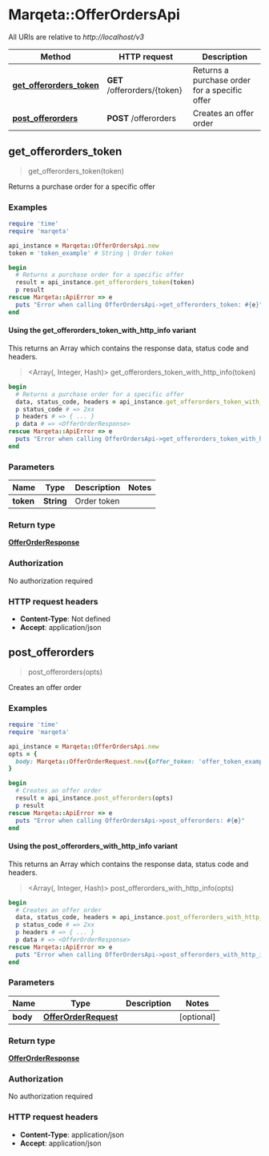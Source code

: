 # Marqeta::OfferOrdersApi

All URIs are relative to *http://localhost/v3*

| Method | HTTP request | Description |
| ------ | ------------ | ----------- |
| [**get_offerorders_token**](OfferOrdersApi.md#get_offerorders_token) | **GET** /offerorders/{token} | Returns a purchase order for a specific offer |
| [**post_offerorders**](OfferOrdersApi.md#post_offerorders) | **POST** /offerorders | Creates an offer order |


## get_offerorders_token

> <OfferOrderResponse> get_offerorders_token(token)

Returns a purchase order for a specific offer

### Examples

```ruby
require 'time'
require 'marqeta'

api_instance = Marqeta::OfferOrdersApi.new
token = 'token_example' # String | Order token

begin
  # Returns a purchase order for a specific offer
  result = api_instance.get_offerorders_token(token)
  p result
rescue Marqeta::ApiError => e
  puts "Error when calling OfferOrdersApi->get_offerorders_token: #{e}"
end
```

#### Using the get_offerorders_token_with_http_info variant

This returns an Array which contains the response data, status code and headers.

> <Array(<OfferOrderResponse>, Integer, Hash)> get_offerorders_token_with_http_info(token)

```ruby
begin
  # Returns a purchase order for a specific offer
  data, status_code, headers = api_instance.get_offerorders_token_with_http_info(token)
  p status_code # => 2xx
  p headers # => { ... }
  p data # => <OfferOrderResponse>
rescue Marqeta::ApiError => e
  puts "Error when calling OfferOrdersApi->get_offerorders_token_with_http_info: #{e}"
end
```

### Parameters

| Name | Type | Description | Notes |
| ---- | ---- | ----------- | ----- |
| **token** | **String** | Order token |  |

### Return type

[**OfferOrderResponse**](OfferOrderResponse.md)

### Authorization

No authorization required

### HTTP request headers

- **Content-Type**: Not defined
- **Accept**: application/json


## post_offerorders

> <OfferOrderResponse> post_offerorders(opts)

Creates an offer order

### Examples

```ruby
require 'time'
require 'marqeta'

api_instance = Marqeta::OfferOrdersApi.new
opts = {
  body: Marqeta::OfferOrderRequest.new({offer_token: 'offer_token_example'}) # OfferOrderRequest | 
}

begin
  # Creates an offer order
  result = api_instance.post_offerorders(opts)
  p result
rescue Marqeta::ApiError => e
  puts "Error when calling OfferOrdersApi->post_offerorders: #{e}"
end
```

#### Using the post_offerorders_with_http_info variant

This returns an Array which contains the response data, status code and headers.

> <Array(<OfferOrderResponse>, Integer, Hash)> post_offerorders_with_http_info(opts)

```ruby
begin
  # Creates an offer order
  data, status_code, headers = api_instance.post_offerorders_with_http_info(opts)
  p status_code # => 2xx
  p headers # => { ... }
  p data # => <OfferOrderResponse>
rescue Marqeta::ApiError => e
  puts "Error when calling OfferOrdersApi->post_offerorders_with_http_info: #{e}"
end
```

### Parameters

| Name | Type | Description | Notes |
| ---- | ---- | ----------- | ----- |
| **body** | [**OfferOrderRequest**](OfferOrderRequest.md) |  | [optional] |

### Return type

[**OfferOrderResponse**](OfferOrderResponse.md)

### Authorization

No authorization required

### HTTP request headers

- **Content-Type**: application/json
- **Accept**: application/json

